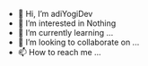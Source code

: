- 👋 Hi, I’m adiYogiDev
- 👀 I’m interested in Nothing
- 🌱 I’m currently learning ...
- 💞️ I’m looking to collaborate on ...
- 📫 How to reach me ...

<!---
networkpankaj/networkpankaj is a ✨ special ✨ repository because its `README.md` (this file) appears on your GitHub profile.
You can click the Preview link to take a look at your changes.
--->
